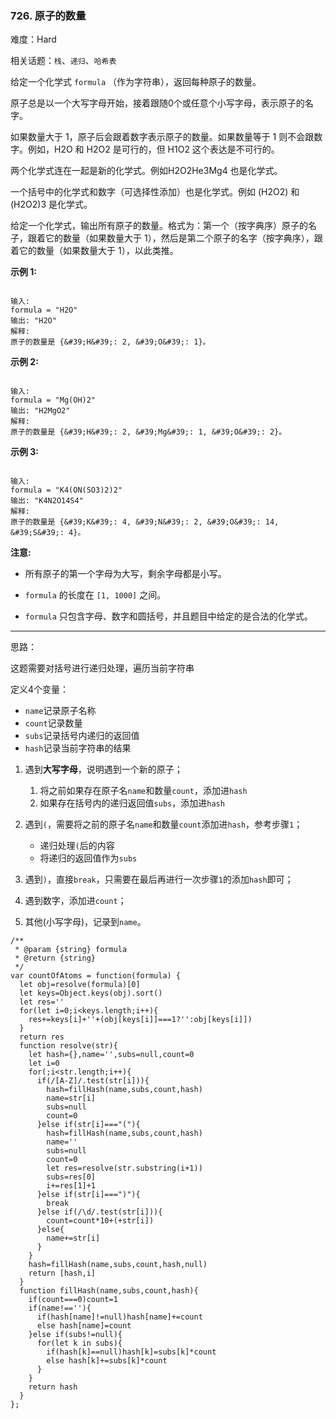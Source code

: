 ### 726. 原子的数量

难度：Hard

相关话题：`栈`、`递归`、`哈希表`

给定一个化学式 `formula` （作为字符串），返回每种原子的数量。



原子总是以一个大写字母开始，接着跟随0个或任意个小写字母，表示原子的名字。



如果数量大于 1，原子后会跟着数字表示原子的数量。如果数量等于 1 则不会跟数字。例如，H2O 和 H2O2 是可行的，但 H1O2 这个表达是不可行的。



两个化学式连在一起是新的化学式。例如H2O2He3Mg4 也是化学式。



一个括号中的化学式和数字（可选择性添加）也是化学式。例如 (H2O2) 和 (H2O2)3 是化学式。



给定一个化学式，输出所有原子的数量。格式为：第一个（按字典序）原子的名子，跟着它的数量（如果数量大于 1），然后是第二个原子的名字（按字典序），跟着它的数量（如果数量大于 1），以此类推。



**示例 1:** 



```

输入: 
formula = "H2O"
输出: "H2O"
解释: 
原子的数量是 {&#39;H&#39;: 2, &#39;O&#39;: 1}。
```


**示例 2:** 



```

输入: 
formula = "Mg(OH)2"
输出: "H2MgO2"
解释: 
原子的数量是 {&#39;H&#39;: 2, &#39;Mg&#39;: 1, &#39;O&#39;: 2}。
```


**示例 3:** 



```

输入: 
formula = "K4(ON(SO3)2)2"
输出: "K4N2O14S4"
解释: 
原子的数量是 {&#39;K&#39;: 4, &#39;N&#39;: 2, &#39;O&#39;: 14, &#39;S&#39;: 4}。
```


**注意:** 




* 所有原子的第一个字母为大写，剩余字母都是小写。

* `formula` 的长度在 `[1, 1000]` 之间。

* `formula` 只包含字母、数字和圆括号，并且题目中给定的是合法的化学式。






-----

思路：

这题需要对括号进行递归处理，遍历当前字符串

定义4个变量：

* `name`记录原子名称
* `count`记录数量
* `subs`记录括号内递归的返回值
* `hash`记录当前字符串的结果

1. 遇到**大写字母**，说明遇到一个新的原子；

    1. 将之前如果存在原子名`name`和数量`count`，添加进`hash`
    2. 如果存在括号内的递归返回值`subs`，添加进`hash`
    
2. 遇到`(`，需要将之前的原子名`name`和数量`count`添加进`hash`，参考步骤`1`；

    * 递归处理`(`后的内容
    * 将递归的返回值作为`subs`
    
3. 遇到`)`，直接`break`，只需要在最后再进行一次步骤`1`的添加`hash`即可；

4. 遇到数字，添加进`count`；

5. 其他(小写字母)，记录到`name`。

```
/**
 * @param {string} formula
 * @return {string}
 */
var countOfAtoms = function(formula) {
  let obj=resolve(formula)[0]
  let keys=Object.keys(obj).sort()
  let res=''
  for(let i=0;i<keys.length;i++){
    res+=keys[i]+''+(obj[keys[i]]===1?'':obj[keys[i]])
  }
  return res
  function resolve(str){
    let hash={},name='',subs=null,count=0
    let i=0
    for(;i<str.length;i++){
      if(/[A-Z]/.test(str[i])){
        hash=fillHash(name,subs,count,hash)
        name=str[i]
        subs=null
        count=0    
      }else if(str[i]==="("){
        hash=fillHash(name,subs,count,hash)
        name=''
        subs=null
        count=0
        let res=resolve(str.substring(i+1))
        subs=res[0]
        i+=res[1]+1
      }else if(str[i]===")"){
        break
      }else if(/\d/.test(str[i])){
        count=count*10+(+str[i])
      }else{
        name+=str[i]
      }
    }
    hash=fillHash(name,subs,count,hash,null)
    return [hash,i]
  }
  function fillHash(name,subs,count,hash){
    if(count===0)count=1
    if(name!==''){
      if(hash[name]!=null)hash[name]+=count
      else hash[name]=count
    }else if(subs!=null){
      for(let k in subs){
        if(hash[k]==null)hash[k]=subs[k]*count
        else hash[k]+=subs[k]*count
      }      
    }
    return hash
  }
};
```

